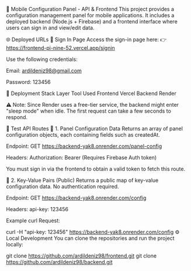 📱 Mobile Configuration Panel - API & Frontend
This project provides a configuration management panel for mobile applications. It includes a deployed backend (Node.js + Firebase) and a frontend interface where users can sign in and view/edit data.

🌐 Deployed URLs
🔐 Sign In Page
Access the sign-in page here:
👉 https://frontend-pi-nine-52.vercel.app/signin

Use the following credentials:

Email: ardildeniz98@gmail.com

Password: 123456

🚀 Deployment Stack
Layer	Tool Used
Frontend	Vercel
Backend	Render

⚠️ Note: Since Render uses a free-tier service, the backend might enter "sleep mode" when idle. The first request can take a few seconds to respond.

🧪 Test API Routes
🔧 1. Panel Configuration Data
Returns an array of panel configuration objects, each containing fields such as createdAt.

Endpoint:
GET https://backend-yak8.onrender.com/panel-config

Headers:
Authorization: Bearer <idToken> (Requires Firebase Auth token)

You must sign in via the frontend to obtain a valid token to fetch this route.

📄 2. Key-Value Pairs (Public)
Returns a public map of key-value configuration data.
No authentication required.

Endpoint:
GET https://backend-yak8.onrender.com/config

Headers:
api-key: 123456

Example curl Request:

curl -H "api-key: 123456" https://backend-yak8.onrender.com/config
⚙️ Local Development
You can clone the repositories and run the project locally:

git clone https://github.com/ardildeniz98/frontend.git
git clone https://github.com/ardildeniz98/backend.git


